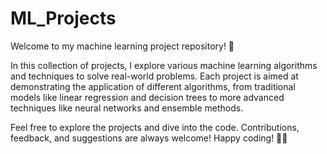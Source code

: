 # ML_Projects

Welcome to my machine learning project repository! 🚀  

In this collection of projects, I explore various machine learning algorithms and techniques to solve real-world problems. Each project is aimed at demonstrating the application of different algorithms, from traditional models like linear regression and decision trees to more advanced techniques like neural networks and ensemble methods.  

Feel free to explore the projects and dive into the code. Contributions, feedback, and suggestions are always welcome!  Happy coding! 🤖✨

